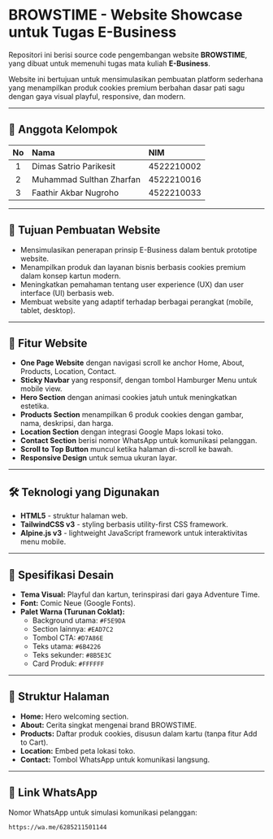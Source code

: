 # BROWSTIME - Website Showcase untuk Tugas E-Business

Repositori ini berisi source code pengembangan website **BROWSTIME**, yang dibuat untuk memenuhi tugas mata kuliah **E-Business**.

Website ini bertujuan untuk mensimulasikan pembuatan platform sederhana yang menampilkan produk cookies premium berbahan dasar pati sagu dengan gaya visual playful, responsive, dan modern.

---

## 👥 Anggota Kelompok

| No  | Nama                     | NIM        |
| :-: | :----------------------- | :--------- |
|  1  | Dimas Satrio Parikesit   | 4522210002 |
|  2  | Muhammad Sulthan Zharfan | 4522210016 |
|  3  | Faathir Akbar Nugroho    | 4522210033 |

---

## 🎯 Tujuan Pembuatan Website

- Mensimulasikan penerapan prinsip E-Business dalam bentuk prototipe website.
- Menampilkan produk dan layanan bisnis berbasis cookies premium dalam konsep kartun modern.
- Meningkatkan pemahaman tentang user experience (UX) dan user interface (UI) berbasis web.
- Membuat website yang adaptif terhadap berbagai perangkat (mobile, tablet, desktop).

---

## 🚀 Fitur Website

- **One Page Website** dengan navigasi scroll ke anchor Home, About, Products, Location, Contact.
- **Sticky Navbar** yang responsif, dengan tombol Hamburger Menu untuk mobile view.
- **Hero Section** dengan animasi cookies jatuh untuk meningkatkan estetika.
- **Products Section** menampilkan 6 produk cookies dengan gambar, nama, deskripsi, dan harga.
- **Location Section** dengan integrasi Google Maps lokasi toko.
- **Contact Section** berisi nomor WhatsApp untuk komunikasi pelanggan.
- **Scroll to Top Button** muncul ketika halaman di-scroll ke bawah.
- **Responsive Design** untuk semua ukuran layar.

---

## 🛠️ Teknologi yang Digunakan

- **HTML5** - struktur halaman web.
- **TailwindCSS v3** - styling berbasis utility-first CSS framework.
- **Alpine.js v3** - lightweight JavaScript framework untuk interaktivitas menu mobile.

---

## 🎨 Spesifikasi Desain

- **Tema Visual:** Playful dan kartun, terinspirasi dari gaya Adventure Time.
- **Font:** Comic Neue (Google Fonts).
- **Palet Warna (Turunan Coklat):**
  - Background utama: `#F5E9DA`
  - Section lainnya: `#EAD7C2`
  - Tombol CTA: `#D7A86E`
  - Teks utama: `#6B4226`
  - Teks sekunder: `#8B5E3C`
  - Card Produk: `#FFFFFF`

---

## 📂 Struktur Halaman

- **Home:** Hero welcoming section.
- **About:** Cerita singkat mengenai brand BROWSTIME.
- **Products:** Daftar produk cookies, disusun dalam kartu (tanpa fitur Add to Cart).
- **Location:** Embed peta lokasi toko.
- **Contact:** Tombol WhatsApp untuk komunikasi langsung.

---

## 📱 Link WhatsApp

Nomor WhatsApp untuk simulasi komunikasi pelanggan:

```plaintext
https://wa.me/6285211501144
```

